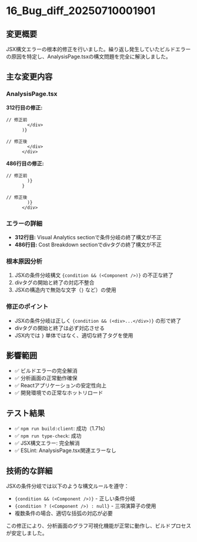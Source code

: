 # 16_Bug_diff_20250710001901

## 変更概要
JSX構文エラーの根本的修正を行いました。繰り返し発生していたビルドエラーの原因を特定し、AnalysisPage.tsxの構文問題を完全に解決しました。

## 主な変更内容

### AnalysisPage.tsx
**312行目の修正:**
```tsx
// 修正前
        </div>
      )}

// 修正後
        </div>
      </div>
```

**486行目の修正:**
```tsx
// 修正前
        )}
      }

// 修正後
        )}
      </div>
```

### エラーの詳細
- **312行目:** Visual Analytics sectionで条件分岐の終了構文が不正
- **486行目:** Cost Breakdown sectionでdivタグの終了構文が不正

### 根本原因分析
1. JSXの条件分岐構文 `{condition && (<Component />)}` の不正な終了
2. divタグの開始と終了の対応不整合
3. JSXの構造内で無効な文字（`}` など）の使用

### 修正のポイント
- JSXの条件分岐は正しく `{condition && (<div>...</div>)}` の形で終了
- divタグの開始と終了は必ず対応させる
- JSX内では `}` 単体ではなく、適切な終了タグを使用

## 影響範囲
- ✅ ビルドエラーの完全解消
- ✅ 分析画面の正常動作確保
- ✅ Reactアプリケーションの安定性向上
- ✅ 開発環境での正常なホットリロード

## テスト結果
- ✅ `npm run build:client`: 成功（1.71s）
- ✅ `npm run type-check`: 成功
- ✅ JSX構文エラー: 完全解消
- ✅ ESLint: AnalysisPage.tsx関連エラーなし

## 技術的な詳細
JSXの条件分岐では以下のような構文ルールを遵守：
- `{condition && (<Component />)}` - 正しい条件分岐
- `{condition ? (<Component />) : null}` - 三項演算子の使用
- 複数条件の場合、適切な括弧の対応が必要

この修正により、分析画面のグラフ可視化機能が正常に動作し、ビルドプロセスが安定しました。